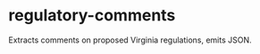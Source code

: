 regulatory-comments
===================

Extracts comments on proposed Virginia regulations, emits JSON.
